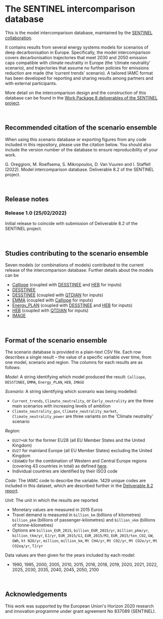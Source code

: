 # The SENTINEL intercomparison database
This is the model intercomparison database, maintained by the [SENTINEL collaboration](https://sentinel.energy).

It contains results from several energy systems models for scenarios of deep decarbonisation in Europe.  Specifically, the model intercomparison covers decarbonisation trajectories that meet 2030 and 2050 emission caps compatible with climate neutrality in Europe (the ‘climate neutrality’ scenario), and trajectories that assume no further policies for emissions reduction are made (the ‘current trends’ scenario). A tailored IAMC format has been developed for reporting and sharing results among partners and with external participants. 

More detail on the intercomparison design and the construction of this database can be found in the [Work Package 8 deliverables of the SENTINEL project]( https://sentinel.energy/outputs/deliverables/).

<br />


## Recommended citation of the scenario ensemble
When using this scenario database or exporting figures from any code included in this repository, please use the citation below. You should also include the version number of the database to ensure reproducibility of your work.

G. Oreggioni, M. Roelfsema, S. Mikropoulos, D. Van Vuuren and I. Staffell (2022). Model intercomparison database. Deliverable 8.2 of the SENTINEL project.

<br />


## Release notes
### Release 1.0 (25/02/2022)
Initial release to coincide with submission of Deliverable 8.2 of the SENTINEL project.

<br />


## Studies contributing to the scenario ensemble
Seven models (or combinations of models) contributed to the current release of the intercomparison database.  Further details about the models can be 


-	[Calliope][Calliope] (coupled with [DESSTINEE][DESSTINEE] and [HEB][HEB] for inputs)
-	[DESSTINEE][DESSTINEE]
-	[DESSTINEE][DESSTINEE] (coupled with [QTDIAN][QTDIAN] for inputs)
-	[EMMA][EMMA] (coupled with [Calliope][Calliope] for inputs)
-	[Energy_PLAN][Energy_PLAN] (coupled with [DESSTINEE][DESSTINEE] and [HEB][HEB] for inputs)
-	[HEB][HEB] (coupled with [QTDIAN][QTDIAN] for inputs)
-	[IMAGE][IMAGE]

[Calliope]: https://sentinel.energy/model/euro-calliope/ 
[DESSTINEE]: https://sentinel.energy/model/desstinee-demand/
[QTDIAN]: https://sentinel.energy/model/qtdian/ 
[HEB]: https://sentinel.energy/model/heb/
[EMMA]: https://sentinel.energy/model/emma/
[Energy_PLAN]: https://sentinel.energy/model/energyplan/
[IMAGE]: https://sentinel.energy/model/image/

<br />


## Format of the scenario ensemble
The scenario database is provided in a plain-text CSV file.  Each row describes a single result – the value of a specific variable over time, from one model, scenario and region.  The columns for each results are as follows:

*Model*: A string identifying which model produced the result: ``Calliope``, ``DESSTINEE``, ``EMMA``, ``Energy_PLAN``, ``HEB``, ``IMAGE``

*Scenario*: A string identifying which scenario was being modelled:
- ``Current_trends``, ``Climate_neutrality``, or ``Early_neutrality`` are the three main scenarios with increasing levels of ambition
- ``Climate_neutrality_gov``, ``Climate_neutrality_market``, ``Climate_neutrality_power`` are three variants on the 'Climate neutrality' scenario

*Region*: 
- ``EU27+UK`` for the former EU28 (all EU Member States and the United Kingdom)
- ``EU27`` for mainland Europe (all EU Member States) excluding the United Kingdom
- ``CEU&WEU`` for the combination of Western and Central Europe regions (covering 43 countries in total) as defined [here](https://models.pbl.nl/image/index.php/Region_classification_map).
- Individual countries are identified by their ISO3 code 

*Code*: The IAMC code to describe the variable.  1429 unique codes are included in this dataset, which are described further in the [Deliverable 8.2 report](URL).

*Unit*: The unit in which the results are reported
- Monetary values are measured in 2015 Euros
- Travel demand is measured in ``billion_km`` (billions of kilometres) ``billion_pkm`` (billions of passenger-kilometres) and ``billion_vkm`` (billions of tonne-kilometres)
- Options are ``billion_EUR_2015``, ``billion_EUR_2015/yr``, ``billion_pkm/yr``, ``billion_tkm/yr``, ``EJ/yr``, ``EUR_2015/GJ``, ``EUR_2015/MJ``, ``EUR_2015/ton_CO2``, ``GW``, ``GWh``, ``kt N2O/yr``, ``million``, ``million_km``, ``Mt CH4/yr``, ``Mt CO2/yr``, ``Mt CO2e/yr``, ``Mt CO2eq/yr``, ``TJ/yr``

Data values are then given for the years included by each model: 
- 1990, 1995, 2000, 2005, 2010, 2015, 2016, 2018, 2019, 2020, 2021, 2022, 2025, 2030, 2035, 2040, 2045, 2050, 2100

<br />


## Acknowledgements
This work was supported by the European Union's Horizon 2020 research and innovation programme under grant agreement No 837089 (SENTINEL).
